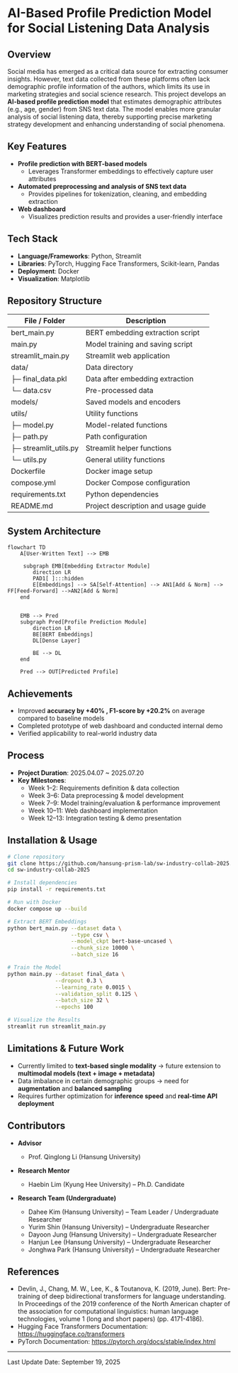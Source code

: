 # AI-Based Profile Prediction Model for Social Listening Data Analysis

## Overview

Social media has emerged as a critical data source for extracting consumer insights. However, text data collected from these platforms often lack demographic profile information of the authors, which limits its use in marketing strategies and social science research. This project develops an **AI-based profile prediction model** that estimates demographic attributes (e.g., age, gender) from SNS text data. The model enables more granular analysis of social listening data, thereby supporting precise marketing strategy development and enhancing understanding of social phenomena.


## Key Features

- **Profile prediction with BERT-based models**  
  - Leverages Transformer embeddings to effectively capture user attributes  
- **Automated preprocessing and analysis of SNS text data**  
  - Provides pipelines for tokenization, cleaning, and embedding extraction  
- **Web dashboard**  
  - Visualizes prediction results and provides a user-friendly interface  


## Tech Stack

- **Language/Frameworks**: Python, Streamlit
- **Libraries**: PyTorch, Hugging Face Transformers, Scikit-learn, Pandas  
- **Deployment**: Docker  
- **Visualization**: Matplotlib

## Repository Structure

| File / Folder         | Description                         |
| --------------------- | ----------------------------------- |
| bert_main.py          | BERT embedding extraction script    |
| main.py               | Model training and saving script    |
| streamlit_main.py     | Streamlit web application           |
| data/                 | Data directory                      |
| ├─ final_data.pkl     | Data after embedding extraction     |
| └─ data.csv           | Pre-processed data                  |
| models/               | Saved models and encoders           |
| utils/                | Utility functions                   |
| ├─ model.py           | Model-related functions             |
| ├─ path.py            | Path configuration                  |
| ├─ streamlit_utils.py | Streamlit helper functions          |
| └─ utils.py           | General utility functions           |
| Dockerfile            | Docker image setup                  |
| compose.yml           | Docker Compose configuration        |
| requirements.txt      | Python dependencies                 |
| README.md             | Project description and usage guide |


## System Architecture
```mermaid
flowchart TD
    A[User-Written Text] --> EMB

     subgraph EMB[Embedding Extractor Module]
     	direction LR
     	PAD1[ ]:::hidden
        E[Embeddings] --> SA[Self-Attention] --> AN1[Add & Norm] --> FF[Feed-Forward] -->AN2[Add & Norm]
    end

	
    EMB --> Pred  
    subgraph Pred[Profile Prediction Module]
    	direction LR
    	BE[BERT Embeddings]
    	DL[Dense Layer]
    	
    	BE --> DL
    end
    
    Pred --> OUT[Predicted Profile]

```


## Achievements

- Improved  **accuracy by +40% , F1-score by +20.2%** on average compared to baseline models
- Completed prototype of web dashboard and conducted internal demo  
- Verified applicability to real-world industry data


## Process

- **Project Duration**: 2025.04.07 ~ 2025.07.20
- **Key Milestones**:
    - Week 1–2: Requirements definition & data collection
    - Week 3–6: Data preprocessing & model development
    - Week 7–9: Model training/evaluation & performance improvement
    - Week 10–11: Web dashboard implementation
    - Week 12–13: Integration testing & demo presentation


## Installation & Usage
```bash
# Clone repository
git clone https://github.com/hansung-prism-lab/sw-industry-collab-2025.git
cd sw-industry-collab-2025

# Install dependencies
pip install -r requirements.txt

# Run with Docker
docker compose up --build

# Extract BERT Embeddings
python bert_main.py --dataset data \
                    --type csv \
                    --model_ckpt bert-base-uncased \
                    --chunk_size 10000 \
                    --batch_size 16

# Train the Model
python main.py --dataset final_data \
               --dropout 0.3 \
               --learning_rate 0.0015 \
               --validation_split 0.125 \
               --batch_size 32 \
               --epochs 100

# Visualize the Results
streamlit run streamlit_main.py
```

## Limitations & Future Work

- Currently limited to **text-based single modality** → future extension to **multimodal models (text + image + metadata)**  
- Data imbalance in certain demographic groups → need for **augmentation** and **balanced sampling**  
- Requires further optimization for **inference speed** and **real-time API deployment**  


## Contributors

- **Advisor**  
    - Prof. Qinglong Li (Hansung University)

- **Research Mentor**
    - Haebin Lim (Kyung Hee University) – Ph.D. Candidate 

- **Research Team (Undergraduate)**  
  - Dahee Kim (Hansung University) – Team Leader / Undergraduate Researcher  
  - Yurim Shin (Hansung University) – Undergraduate Researcher  
  - Dayoon Jung (Hansung University) – Undergraduate Researcher  
  - Hanjun Lee (Hansung University) – Undergraduate Researcher  
  - Jonghwa Park (Hansung University) – Undergraduate Researcher


## References

- Devlin, J., Chang, M. W., Lee, K., & Toutanova, K. (2019, June). Bert: Pre-training of deep bidirectional transformers for language understanding. In Proceedings of the 2019 conference of the North American chapter of the association for computational linguistics: human language technologies, volume 1 (long and short papers) (pp. 4171-4186).
- Hugging Face Transformers Documentation: https://huggingface.co/transformers
- PyTorch Documentation: https://pytorch.org/docs/stable/index.html

----

Last Update Date: September 19, 2025 
